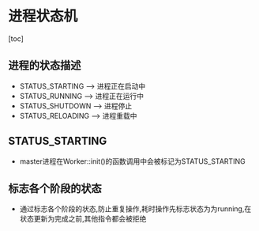 # 进程状态机
[toc]
## 进程的状态描述
+ STATUS_STARTING --> 进程正在启动中
+ STATUS_RUNNING --> 进程正在运行中
+ STATUS_SHUTDOWN --> 进程停止
+ STATUS_RELOADING --> 进程重载中
## STATUS_STARTING
+ master进程在Worker::init()的函数调用中会被标记为STATUS_STARTING
## 标志各个阶段的状态
+ 通过标志各个阶段的状态,防止重复操作,耗时操作先标志状态为为running,在状态更新为完成之前,其他指令都会被拒绝